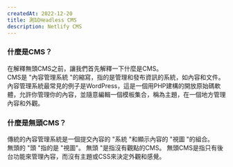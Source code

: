 ```yaml
---
createdAt: 2022-12-20
title: 測試Headless CMS
description: Netlify CMS
---
```



### 什麼是CMS？

在解釋無頭CMS之前，讓我們首先解釋一下什麼是CMS。\
CMS是 "內容管理系統 "的縮寫，指的是管理和發布資訊的系統，如內容和文件。\
內容管理系統最常見的例子是WordPress，這是一個用PHP建構的開放原始碼軟體，允許你管理你的內容，並隨意編輯一個模板集合，稱為主題，在一個地方管理內容和外觀。

### 什麼是無頭CMS？

傳統的內容管理系統是一個提交內容的 "系統 "和顯示內容的 "視圖 "的組合。\
無頭的 "頭 "指的是 "視圖"。 無頭 "是指沒有觀點的CMS。 無頭CMS是指只有後台功能來管理內容，而沒有主題或CSS來決定外觀和感覺。

